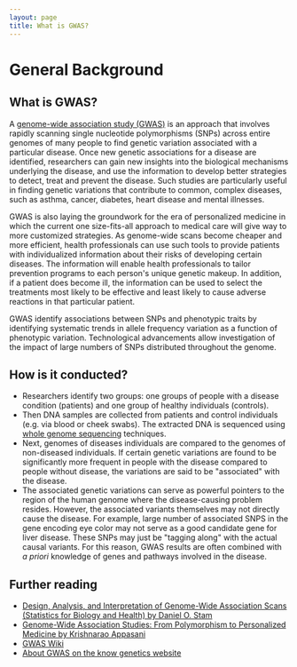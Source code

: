 ```yaml
---
layout: page
title: What is GWAS?
---
```


General Background
===================

## What is GWAS?

A [genome-wide association study (GWAS)](https://en.wikipedia.org/wiki/Genome-wide_association_study) is an approach that involves rapidly scanning single nucleotide polymorphisms (SNPs) across entire genomes of many people to find genetic variation associated with a particular disease. Once new genetic associations for a disease are identified, researchers can gain new insights into the biological mechanisms underlying the disease, and use the information to develop better strategies to detect, treat and prevent the disease. Such studies are particularly useful in finding genetic variations that contribute to common, complex diseases, such as asthma, cancer, diabetes, heart disease and mental illnesses.

GWAS is also laying the groundwork for the era of personalized medicine in which the current one size-fits-all approach to medical care will give way to more customized strategies. As genome-wide scans become cheaper and more efficient, health professionals can use such tools to provide patients with individualized information about their risks of developing certain diseases. The information will enable health professionals to tailor prevention programs to each person's unique genetic makeup. In addition, if a patient does become ill, the information can be used to select the treatments most likely to be effective and least likely to cause adverse reactions in that particular patient.

GWAS identify associations between SNPs and phenotypic traits by identifying systematic trends in allele frequency variation as a function of phenotypic variation. Technological advancements allow investigation of the impact of large numbers of SNPs distributed throughout the genome.


## How is it conducted?

* Researchers identify two groups: one groups of people with a disease condition (patients) and one group of healthy individuals (controls).
* Then DNA samples are collected from patients and control individuals (e.g. via blood or cheek swabs). The extracted DNA is sequenced using [whole genome sequencing](https://en.wikipedia.org/wiki/Whole_genome_sequencing) techniques.
* Next, genomes of diseases individuals are compared to the genomes of non-diseased individuals. If certain genetic variations are found to be significantly more frequent in people with the disease compared to people without disease, the variations are said to be "associated" with the disease.
* The associated genetic variations can serve as powerful pointers to the region of the human genome where the disease-causing problem resides. However, the associated variants themselves may not directly cause the disease. For example, large number of associated SNPS in the gene encoding eye color may not serve as a good candidate gene for liver disease. These SNPs may just be "tagging along" with the actual causal variants. For this reason, GWAS results are often combined with *a priori* knowledge of genes and pathways involved in the disease.

## Further reading

  - [Design, Analysis, and Interpretation of Genome-Wide Association Scans (Statistics for Biology and Health) by Daniel O. Stam](https://www.amazon.com/Daniel-Stram-ebook-dp-B00Q6K3082/dp/B00Q6K3082/ref=mt_other?_encoding=UTF8&me=&qid=1594914210)
  - [Genome-Wide Association Studies: From Polymorphism to Personalized Medicine by Krishnarao Appasani](https://www.amazon.com/Genome-Wide-Association-Studies-Polymorphism-Personalized-ebook/dp/B017205EP6/ref=sr_1_1?crid=310PWHK5O9RXY&dchild=1&keywords=genome+wide+association+study&qid=1594914256&sprefix=genome+wide+ass%2Caps%2C211&sr=8-1)
  - [GWAS Wiki](https://en.wikipedia.org/wiki/Genome-wide_association_study)
  - [About GWAS on the know genetics website](https://knowgenetics.org/genome-wide-association-studies-gwas/)
